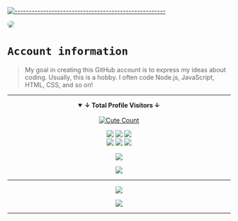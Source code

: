 [![-----------------------------------------------------](https://raw.githubusercontent.com/andreasbm/readme/master/assets/lines/colored.png)](#table-of-contents)

<img align="center" src="https://i.pinimg.com/originals/97/41/f0/9741f0c6151635b29300e6f7656e1644.gif" style="border-radius: 10px;"/>

# `Account information`
> My goal in creating this GitHub account is to express my ideas about coding. Usually, this is a hobby. I often code Node.js, JavaScript, HTML, CSS, and so on!  

---------

<details open align="center">
<summary><b>↓ Total Profile Visitors ↓</b></summary>
<br>
<a href="https://www.instagram.com/yusupk._"><img alt="Cute Count" src="https://count.getloli.com/get/@NeofetchNpc?theme=rule34"/></a>
</details>
</div>

<p align="center">
    <img src="https://img.shields.io/badge/html%20-%23E34F26.svg?&style=for-the-badge&logo=html5&logoColor=white"/>
    <img src="https://img.shields.io/badge/css%20-%231572B6.svg?&style=for-the-badge&logo=css3&logoColor=white"/>
    <img src="https://img.shields.io/badge/TypeScript-%233178C6.svg?&style=for-the-badge&logo=typescript&logoColor=white"/>
<br>
    <img src="https://img.shields.io/badge/node.js%20-%2343853D.svg?&style=for-the-badge&logo=node.js&logoColor=white"/>
    <img src="https://img.shields.io/badge/javascript%20-%23323330.svg?&style=for-the-badge&logo=javascript&logoColor=%23F7DF1E"/>
    <img src="https://img.shields.io/badge/git%20-%23F05033.svg?&style=for-the-badge&logo=git&logoColor=white"/>
<br>

<p align="center">
  <img src="http://github-profile-summary-cards.vercel.app/api/cards/profile-details?username=windyyyid&theme=date_night" />
</p>


<p align="center">
  <img src="http://github-profile-summary-cards.vercel.app/api/cards/stats?username=windyyyid&theme=date_night" />
</p>

------

<p align="center">
 <img src="https://spotify-github-profile.kittinanx.com/api/view?uid=31qbsyseiokxut534472bdoi4pq4&cover_image=true&theme=default&show_offline=false&background_color=121212&interchange=false"/>
</p>

<p align="center">
  <img src="https://spotify-recently-played-readme.vercel.app/api?user=31qbsyseiokxut534472bdoi4pq4" />
</p>

------
